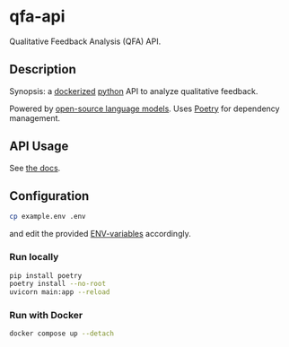 # qfa-api

Qualitative Feedback Analysis (QFA) API.

## Description

Synopsis: a [dockerized](https://www.docker.com/) [python](https://www.python.org/) API to analyze qualitative feedback.

Powered by [open-source language models](https://huggingface.co/). Uses [Poetry](https://python-poetry.org/) for dependency management.

## API Usage

See [the docs](https://hia-chatbot.azurewebsites.net/docs).

## Configuration

```sh
cp example.env .env
```

and edit the provided [ENV-variables](./example.env) accordingly.

### Run locally

```sh
pip install poetry
poetry install --no-root
uvicorn main:app --reload
```

### Run with Docker

```sh
docker compose up --detach
```


